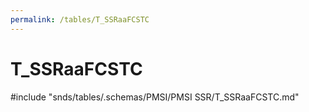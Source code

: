 ```yaml
---
permalink: /tables/T_SSRaaFCSTC
---
```

# T\_SSRaaFCSTC
<!-- SPDX-License-Identifier: MPL-2.0 -->

<!-- ATTENTION : Ne pas supprimer ou modifier la ligne ci-dessous -->
#include "snds/tables/.schemas/PMSI/PMSI SSR/T_SSRaaFCSTC.md"
<!-- ATTENTION : Ne pas supprimer ou modifier la ligne ci-dessus -->
